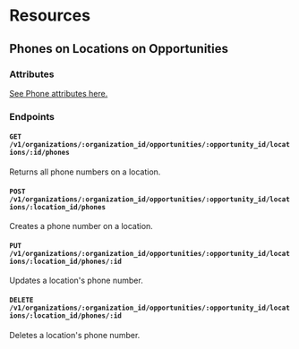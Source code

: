 # Resources

## Phones on Locations on Opportunities

### Attributes

[See Phone attributes here.](/docs/resources/organizations/locations/phones.md)

### Endpoints

#### `GET /v1/organizations/:organization_id/opportunities/:opportunity_id/locations/:id/phones`

Returns all phone numbers on a location.

#### `POST /v1/organizations/:organization_id/opportunities/:opportunity_id/locations/:location_id/phones`

Creates a phone number on a location.

#### `PUT /v1/organizations/:organization_id/opportunities/:opportunity_id/locations/:location_id/phones/:id`

Updates a location's phone number.

#### `DELETE /v1/organizations/:organization_id/opportunities/:opportunity_id/locations/:location_id/phones/:id`

Deletes a location's phone number.